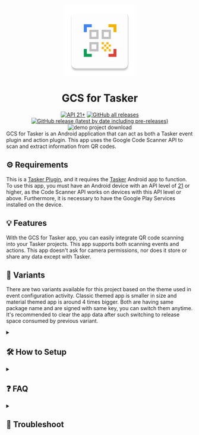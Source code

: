 <div align="center">
<picture>
  <source media="(prefers-color-scheme: dark)" srcset="assets/ic_launcher_dark.png">
  <img alt="" src="app/src/main/res/mipmap-xxxhdpi/ic_launcher.png">
</picture><br>
<h1 align="center">GCS for Tasker</h1>
<a href="https://developer.android.com/tools/releases/platforms#5.0">
<img alt="API 21+" src="https://img.shields.io/badge/API-21%2B-brightgreen.svg?style=for-the-badge&color=FF0800" title="Android 5.0 Lollipop"></a>
<a href="https://github.com/abhishekabhi789/GCS_for_Tasker/releases">
<img alt="GitHub all releases" src="https://img.shields.io/github/downloads/abhishekabhi789/GCS_for_Tasker/total?style=for-the-badge&color=00C853" title="Total download count"></a>
<a href="https://github.com/abhishekabhi789/GCS_for_Tasker/releases/latest">
<img alt="GitHub release (latest by date including pre-releases)" src="https://img.shields.io/github/v/release/abhishekabhi789/GCS_for_Tasker?include_prereleases&style=for-the-badge&color=0091EA" title="latest release version"></a>
<img alt="demo project download" src="https://img.shields.io/badge/dynamic/json?url=https%3A%2F%2Ftaskernet.com%2F_ah%2Fapi%2Fdatashare%2Fv1%2Fshares%2FAS35m8mVC%252FNlWH31JCTnGHpKVeZk1osEp8V1pFxCq1Ls28Un1RXCw9ZNWWvmpxOebt4WIYFeiZhZKHc%253D%2FProject%253AGCS4T%2520Example%2520Project%3Fa%3D0&query=%24.info.stats.downloads&prefix=Downloads%3A%20&style=for-the-badge&label=Taskernet&labelColor=yellow&color=grey&link=https%3A%2F%2Ftaskernet.com%2Fshares%2F%3Fuser%3DAS35m8mVC%252FNlWH31JCTnGHpKVeZk1osEp8V1pFxCq1Ls28Un1RXCw9ZNWWvmpxOebt4WIYFeiZhZKHc%253D%26id%3DProject%253AGCS4T%2BExample%2BProject" title="import the demo project from taskernet" >

</div>GCS for Tasker is an Android application that can act as both a Tasker event plugin and action
plugin. This app uses the Google Code Scanner API to scan and extract information from QR codes.<br>


## :gear: Requirements

This is a [Tasker Plugin](https://tasker.joaoapps.com/plugins-intro.html), and it requires
the [Tasker](https://joaoapps.com/tasker/) Android app to function. To use this app, you must have
an Android device with an API level of [21](a "Android 5.0 Lollipop") or higher, as the Code Scanner API works on devices with
this API level or above. Furthermore, it is necessary to have the Google Play Services installed on the device.

## :bulb: Features

With the GCS for Tasker app, you can easily integrate QR code scanning into your Tasker projects.
This app supports both scanning events and actions. This app doesn't ask for camera permissions, nor
does it store or share any data except with Tasker.

## :dna: Variants

There are two variants available for this project based on the theme used in event configuration activity. Classic themed app is smaller in size and material themed app is around 4 times bigger. Both are having same package name and are signed with same key, you can switch them anytime. It's recommended to clear the app data after such switching to release space consumed by previous variant.

<details><summary>

## :hammer_and_wrench: How to Setup
</summary>
Install this plugin app and Tasker.

#### In Tasker

- For events, select the "Event" option, then choose "Plugin" and select "GCS for Tasker" from the
  list. From there, you can configure the event based on your preferences.
	
	* Value filter: The event will trigger only when the raw value of the scanned code matches the value filter. This field supports both simple and regex matching. Adjust the switch next to this field to choose simple matching or regex matching.
	
	* Type filter: The event will trigger only when the qr code type matches the type filter. Refer [BarcodeValueType](https://developers.google.com/android/reference/com/google/mlkit/vision/barcode/common/Barcode.BarcodeValueType) for information about code types. Use the search icon next to this field to easily select code types.
	
	If both the value filter and type filter are defined, then the event triggers only if both conditions are satisfied.
	
- For actions, select "Plugin" from the "Select action category" list, and then choose "GCS for Tasker". Action plugins do not require any inputs, Upon saving a "Configuration Saved" toast message will be displayed.

#### In GCS for Tasker

After completing the Tasker setup, try to perform a scan.

- If scanner modules are present, you will see the camera opened with the Google Code Scanner UI.
- If scanner modules are absent, you will see a toast message saying "Waiting for the Barcode UI
  module to be downloaded."
    * This download is a background task and is handled by the Google Play Service. You won't be
      notified when the task is completed.

Here's an example project. Import it from [TaskerNet](https://taskernet.com/shares/?user=AS35m8mVC%2FNlWH31JCTnGHpKVeZk1osEp8V1pFxCq1Ls28Un1RXCw9ZNWWvmpxOebt4WIYFeiZhZKHc%3D&id=Project%3AGCS4T+Example+Project)
</details>
<details><summary>

## :question: FAQ
</summary>

 #### Can this be used on a device that does not have Google Play Services?
  > No, the app uses the unbundled Google code scanner API provided by Google Play Services on the
  device.

 #### Why does this app use the Google Code Scanner?
 >- Easy to Implement and use.
 >- It can scan QR codes quickly.
 >- Scans damaged or distorted QR codes accurately.
 >- Supports a variety of QR code formats.

 #### Does the app require an internet connection to function?
  > This app does not require an internet connection since the scanner library is capable of working
  offline. However, Google Play Services requires an internet connection to download QR scanner
  libraries if they are not already present on your device.

 #### Sometimes the app closes with a toast message saying "Scanning Failed"!
  > The reason for this is unknown to us, but in most cases it can be fixed by clearing the data of
  Google Play Services (Attention!: Use caution when deleting). We are trying to fix this issue.

 #### Does clearing app data delete any setup or data?
  > All configuration data is stored in Tasker and the scanner library is in google play services,
  so by clearing the app data of this app will not make any problem. Also, if you want to save
  the scan results, you have to set up a Tasker task to do so.
  
</details>
<details><summary>

## :wrench: Troubleshoot
</summary>

 #### Keep seeing the message 'Waiting for the Barcode UI module to be downloaded' whenever trying to scan a code.
  > This means the device doesn't have the scanner modules, and Google Play Service will try to
  download the module. Allow some time and ensure network connectivity to complete the download. The
  download task is hidden and handled by Google Play Services. If the issue persists, check [Scanner module not downloading](#scanner-module-not-downloading).

 #### Scanner module not downloading.
  >- Ensure internet connection.
  >- Ensure battery saver is turned off.
  >- Update play service if available.
  >- Reboot device.
  >
  > If problem persists try
  >- clearing the data of Google Play Services (Attention!: Use caution when deleting)
  >- Upgrade or downgrade Google Play Services.

 #### Code Scanned but no response from Tasker.
  >- Try a different code to make sure the tasker setup is correct.
  >- Check Tasker run log.
  >- Try both event and action.
  >- Create a new event/action without any filter rules and flash the output.
  >
  >  If you think it could be a bug, create an issue with relevant data.
  > **Warning** 
  > Careful with posting qr images and other data as they may contain personal data.
  
 #### Toast message saying "Scanning failed"
  > Probably due to bugs with scanner module.
  Try
  >- Clearing the data of Google Play Services.
    > **Attention** 
  > Use caution when deleting.
  >- Upgrade or downgrade Google Play Services.
  >- Wait for a bug fix from google.
</details>